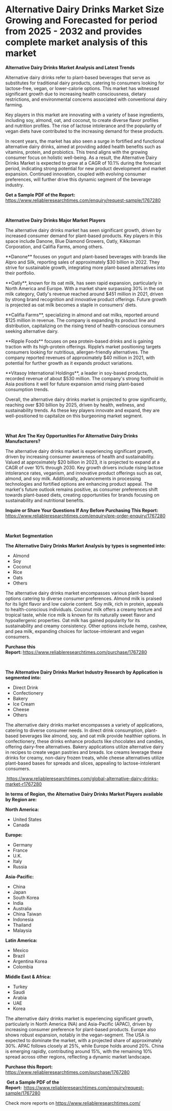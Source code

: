 <p><h1>Alternative Dairy Drinks Market Size Growing and Forecasted for period from 2025 - 2032 and provides complete market analysis of this market</h1></p><p><strong>Alternative Dairy Drinks Market Analysis and Latest Trends</strong></p>
<p><p>Alternative dairy drinks refer to plant-based beverages that serve as substitutes for traditional dairy products, catering to consumers looking for lactose-free, vegan, or lower-calorie options. This market has witnessed significant growth due to increasing health consciousness, dietary restrictions, and environmental concerns associated with conventional dairy farming. </p><p>Key players in this market are innovating with a variety of base ingredients, including soy, almond, oat, and coconut, to create diverse flavor profiles and nutrition profiles. The rise of lactose intolerance and the popularity of vegan diets have contributed to the increasing demand for these products. </p><p>In recent years, the market has also seen a surge in fortified and functional alternative dairy drinks, aimed at providing added health benefits such as vitamins, protein, and probiotics. This trend aligns with the growing consumer focus on holistic well-being. As a result, the Alternative Dairy Drinks Market is expected to grow at a CAGR of 10.1% during the forecast period, indicating strong potential for new product development and market expansion. Continued innovation, coupled with evolving consumer preferences, will further drive this dynamic segment of the beverage industry.</p></p>
<p><strong>Get a Sample PDF of the Report:&nbsp;</strong> <a href="https://www.reliableresearchtimes.com/enquiry/request-sample/1767280?utm_campaign=3532&utm_medium=2&utm_source=Github&utm_content=ia&utm_term=07042025&utm_id=alternative-dairy-drinks">https://www.reliableresearchtimes.com/enquiry/request-sample/1767280</a></p>
<p>&nbsp;</p>
<p><strong>Alternative Dairy Drinks Major Market Players</strong></p>
<p><p>The alternative dairy drinks market has seen significant growth, driven by increased consumer demand for plant-based products. Key players in this space include Danone, Blue Diamond Growers, Oatly, Kikkoman Corporation, and Califia Farms, among others. </p><p>**Danone** focuses on yogurt and plant-based beverages with brands like Alpro and Silk, reporting sales of approximately $30 billion in 2022. They strive for sustainable growth, integrating more plant-based alternatives into their portfolio.</p><p>**Oatly**, known for its oat milk, has seen rapid expansion, particularly in North America and Europe. With a market share surpassing 30% in the oat milk category, Oatly's revenue reached around $451 million in 2021, driven by strong brand recognition and innovative product offerings. Future growth is projected as oat milk becomes a staple in consumers' diets.</p><p>**Califia Farms**, specializing in almond and oat milks, reported around $125 million in revenue. The company is expanding its product line and distribution, capitalizing on the rising trend of health-conscious consumers seeking alternative dairy.</p><p>**Ripple Foods** focuses on pea protein-based drinks and is gaining traction with its high-protein offerings. Ripple’s market positioning targets consumers looking for nutritious, allergen-friendly alternatives. The company reported revenues of approximately $40 million in 2021, with potential for further growth as it expands product variations.</p><p>**Vitasoy International Holdings**, a leader in soy-based products, recorded revenue of about $530 million. The company's strong foothold in Asia positions it well for future expansion amid rising plant-based consumption trends.</p><p>Overall, the alternative dairy drinks market is projected to grow significantly, reaching over $30 billion by 2025, driven by health, wellness, and sustainability trends. As these key players innovate and expand, they are well-positioned to capitalize on this burgeoning market segment.</p></p>
<p>&nbsp;</p>
<p><strong>What Are The Key Opportunities For Alternative Dairy Drinks Manufacturers?</strong></p>
<p><p>The alternative dairy drinks market is experiencing significant growth, driven by increasing consumer awareness of health and sustainability. Valued at approximately $20 billion in 2023, it is projected to expand at a CAGR of over 10% through 2030. Key growth drivers include rising lactose intolerance rates, veganism, and innovative product offerings such as oat, almond, and soy milk. Additionally, advancements in processing technologies and fortified options are enhancing product appeal. The market's future outlook remains positive, as consumer preferences shift towards plant-based diets, creating opportunities for brands focusing on sustainability and nutritional benefits.</p></p>
<p><strong>Inquire or Share Your Questions If Any Before Purchasing This Report:</strong> <a href="https://www.reliableresearchtimes.com/enquiry/pre-order-enquiry/1767280?utm_campaign=3532&utm_medium=2&utm_source=Github&utm_content=ia&utm_term=07042025&utm_id=alternative-dairy-drinks">https://www.reliableresearchtimes.com/enquiry/pre-order-enquiry/1767280</a></p>
<p>&nbsp;</p>
<p><strong>Market Segmentation</strong></p>
<p><strong>The Alternative Dairy Drinks Market Analysis by types is segmented into:</strong></p>
<p><ul><li>Almond</li><li>Soy</li><li>Coconut</li><li>Rice</li><li>Oats</li><li>Others</li></ul></p>
<p><p>The alternative dairy drinks market encompasses various plant-based options catering to diverse consumer preferences. Almond milk is praised for its light flavor and low calorie content. Soy milk, rich in protein, appeals to health-conscious individuals. Coconut milk offers a creamy texture and tropical taste, while rice milk is known for its naturally sweet flavor and hypoallergenic properties. Oat milk has gained popularity for its sustainability and creamy consistency. Other options include hemp, cashew, and pea milk, expanding choices for lactose-intolerant and vegan consumers.</p></p>
<p><strong>Purchase this Report:&nbsp;</strong><a href="https://www.reliableresearchtimes.com/purchase/1767280?utm_campaign=3532&utm_medium=2&utm_source=Github&utm_content=ia&utm_term=07042025&utm_id=alternative-dairy-drinks">https://www.reliableresearchtimes.com/purchase/1767280</a></p>
<p>&nbsp;</p>
<p><strong>The Alternative Dairy Drinks Market Industry Research by Application is segmented into:</strong></p>
<p><ul><li>Direct Drink</li><li>Confectionery</li><li>Bakery</li><li>Ice Cream</li><li>Cheese</li><li>Others</li></ul></p>
<p><p>The alternative dairy drinks market encompasses a variety of applications, catering to diverse consumer needs. In direct drink consumption, plant-based beverages like almond, soy, and oat milk provide healthier options. In confectionery, these drinks enhance products like chocolates and candies, offering dairy-free alternatives. Bakery applications utilize alternative dairy in recipes to create vegan pastries and breads. Ice creams leverage these drinks for creamy, non-dairy frozen treats, while cheese alternatives utilize plant-based bases for spreads and slices, appealing to lactose-intolerant consumers.</p></p>
<p><a href="https://www.reliableresearchtimes.com/global-alternative-dairy-drinks-market-r1767280?utm_campaign=3532&utm_medium=2&utm_source=Github&utm_content=ia&utm_term=07042025&utm_id=alternative-dairy-drinks">&nbsp;https://www.reliableresearchtimes.com/global-alternative-dairy-drinks-market-r1767280</a></p>
<p><strong>In terms of Region, the Alternative Dairy Drinks Market Players available by Region are:</strong></p>
<p>
    <p> <strong> North America: </strong>
        <ul>
            <li>United States</li>
            <li>Canada</li>
        </ul>
        </p> 
    <p> <strong> Europe: </strong>
        <ul>
            <li>Germany</li>
            <li>France</li>
            <li>U.K.</li>
            <li>Italy</li>
            <li>Russia</li>
        </ul>
        </p> 
    <p> <strong> Asia-Pacific: </strong>
        <ul>
            <li>China</li>
            <li>Japan</li>
            <li>South Korea</li>
            <li>India</li>
            <li>Australia</li>
            <li>China Taiwan</li>
            <li>Indonesia</li>
            <li>Thailand</li>
            <li>Malaysia</li>
        </ul>
        </p> 
    <p> <strong> Latin America: </strong>
        <ul>
            <li>Mexico</li>
            <li>Brazil</li>
            <li>Argentina Korea</li>
            <li>Colombia</li>
        </ul>
        </p> 
    <p> <strong> Middle East & Africa: </strong>
        <ul>
            <li>Turkey</li>
            <li>Saudi</li>
            <li>Arabia</li>
            <li>UAE</li>
            <li>Korea</li>
        </ul>
    </p>
    </p>
<p><p>The alternative dairy drinks market is experiencing significant growth, particularly in North America (NA) and Asia-Pacific (APAC), driven by increasing consumer preference for plant-based products. Europe also shows robust expansion, notably in the vegan-segment. The USA is expected to dominate the market, with a projected share of approximately 30%. APAC follows closely at 25%, while Europe holds around 20%. China is emerging rapidly, contributing around 15%, with the remaining 10% spread across other regions, reflecting a dynamic market landscape.</p></p>
<p><strong>Purchase this Report: </strong><a href="https://www.reliableresearchtimes.com/purchase/1767280?utm_campaign=3532&utm_medium=2&utm_source=Github&utm_content=ia&utm_term=07042025&utm_id=alternative-dairy-drinks">https://www.reliableresearchtimes.com/purchase/1767280</a></p>
<p>&nbsp;<strong>Get a Sample PDF of the Report:&nbsp;&nbsp;</strong><a href="https://www.reliableresearchtimes.com/enquiry/request-sample/1767280?utm_campaign=3532&utm_medium=2&utm_source=Github&utm_content=ia&utm_term=07042025&utm_id=alternative-dairy-drinks">https://www.reliableresearchtimes.com/enquiry/request-sample/1767280</a></p>
<p><strong></strong></p>
<p>Check more reports on <a href="https://www.reliableresearchtimes.com/?utm_campaign=3532&utm_medium=2&utm_source=Github&utm_content=ia&utm_term=07042025&utm_id=alternative-dairy-drinks">https://www.reliableresearchtimes.com/</a></p>